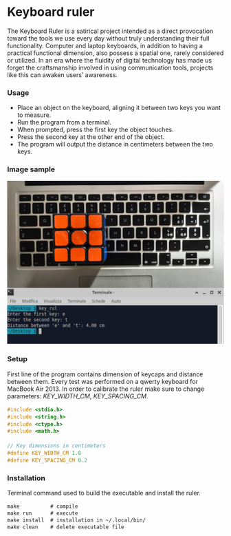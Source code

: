 # Keyboard ruler

The Keyboard Ruler is a satirical project intended as a direct provocation toward the tools we use every day without truly understanding their full functionality. Computer and laptop keyboards, in addition to having a practical functional dimension, also possess a spatial one, rarely considered or utilized. In an era where the fluidity of digital technology has made us forget the craftsmanship involved in using communication tools, projects like this can awaken users’ awareness.

### Usage

- Place an object on the keyboard, aligning it between two keys you want to measure.
- Run the program from a terminal.
- When prompted, press the first key the object touches.
- Press the second key at the other end of the object.
- The program will output the distance in centimeters between the two keys.

### Image sample

<img src="example.jpeg" alt="Example">


### Setup

First line of the program contains dimension of keycaps and distance between them. Every test was performed on a qwerty keyboard for MacBook Air 2013. In order to calibrate the ruler make sure to change parameters:  _KEY_WIDTH_CM_, _KEY_SPACING_CM_.


``` c
#include <stdio.h>
#include <string.h>
#include <ctype.h>
#include <math.h>

// Key dimensions in centimeters
#define KEY_WIDTH_CM 1.8
#define KEY_SPACING_CM 0.2

```
### Installation

Terminal command used to build the executable and install the ruler.

```
make          # compile
make run      # execute
make install  # installation in ~/.local/bin/
make clean    # delete executable file

```
